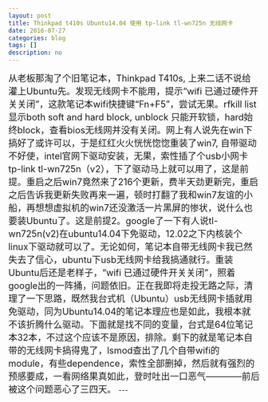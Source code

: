 ```yaml
---
layout: post
title: Thinkpad t410s Ubuntu14.04 使用 tp-link tl-wn725n 无线网卡
date: 2016-07-27
categories: blog
tags: []
description: no
---
```

<font size="4">
从老板那淘了个旧笔记本，Thinkpad T410s, 上来二话不说给灌上Ubuntu先。发现无线网卡不能用，提示“wifi 已通过硬件开关关闭”，这款笔记本wifi快捷键“Fn+F5”，尝试无果。rfkill list显示both soft and hard block, unblock 只能开软锁，hard始终block，查看bios无线网并没有关闭。网上有人说先在win下搞好了或许可以，于是红红火火恍恍惚惚重装了win7, 自带驱动不好使，intel官网下驱动安装，无果，索性插了个usb小网卡tp-link tl-wn725n（v2），下了驱动马上就可以用了，这是前提。重启之后win7竟然来了216个更新，费半天劲更新完，重启之后告诉我更新失败再来一遍，顿时打翻了我和win7友谊的小船，再想想虚拟机的win7还没激活一片黑屏的惨状，说什么也要装Ubuntu了。这是前提2。google了一下有人说tl-wn725n(v2)在ubuntu14.04下免驱动，12.02之下内核装个linux下驱动就可以了。无论如何，笔记本自带无线网卡我已然失去了信心，ubuntu下usb无线网卡给我搞通就行。重装Ubuntu后还是老样子，“wifi 已通过硬件开关关闭”，照着google出的一阵捅，问题依旧。正在我即将走投无路之际，清理了一下思路，既然我台式机（Ubuntu）usb无线网卡插就用免驱动，同为Ubuntu14.04的笔记本理应也是如此，我根本就不该折腾什么驱动。下面就是找不同的变量，台式是64位笔记本32本，不过这个应该不是原因，排除。剩下的就是笔记本自带的无线网卡搞得鬼了，lsmod查出了几个自带wifi的module，有些dependence，索性全部删掉，然后就有强烈的预感要成，一看网络果真如此，登时吐出一口恶气————前后被这个问题恶心了三四天。
</font>
---
